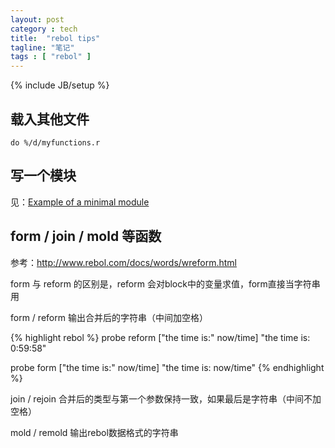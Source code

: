 ```yaml
---
layout: post
category : tech
title:  "rebol tips"
tagline: "笔记"
tags : [ "rebol" ] 
---
```

{% include JB/setup %}

## 载入其他文件
``do %/d/myfunctions.r``

## 写一个模块

见：[Example of a minimal module](http://www.rebol.net/r3blogs/0344.html)

## form / join / mold 等函数

参考：http://www.rebol.com/docs/words/wreform.html

form 与 reform 的区别是，reform 会对block中的变量求值，form直接当字符串用

form / reform 输出合并后的字符串（中间加空格）

{% highlight rebol %}
probe reform ["the time is:" now/time]
"the time is: 0:59:58"

probe form ["the time is:" now/time]
"the time is: now/time"
{% endhighlight %}

join / rejoin 合并后的类型与第一个参数保持一致，如果最后是字符串（中间不加空格）

mold / remold 输出rebol数据格式的字符串
